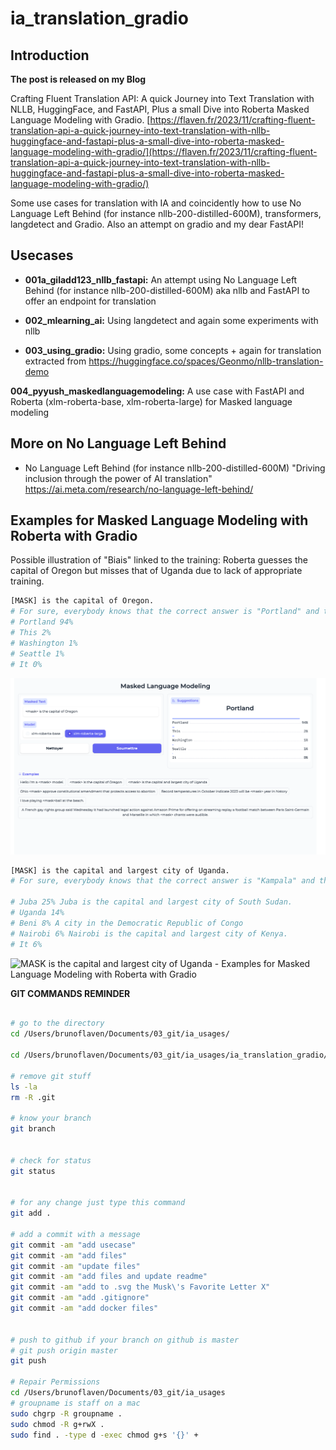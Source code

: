 # ia_translation_gradio


## Introduction

**The post is released on my Blog**

Crafting Fluent Translation API: A quick Journey into Text Translation with NLLB, HuggingFace, and FastAPI, Plus a small Dive into Roberta Masked Language Modeling with Gradio. [https://flaven.fr/2023/11/crafting-fluent-translation-api-a-quick-journey-into-text-translation-with-nllb-huggingface-and-fastapi-plus-a-small-dive-into-roberta-masked-language-modeling-with-gradio/](https://flaven.fr/2023/11/crafting-fluent-translation-api-a-quick-journey-into-text-translation-with-nllb-huggingface-and-fastapi-plus-a-small-dive-into-roberta-masked-language-modeling-with-gradio/)


Some use cases for translation with IA and coincidently how to use No Language Left Behind (for instance nllb-200-distilled-600M), transformers, langdetect and Gradio. Also an attempt on gradio and my dear FastAPI!


## Usecases

- **001a_giladd123_nllb_fastapi:** 
An attempt using No Language Left Behind (for instance nllb-200-distilled-600M) aka nllb and FastAPI to offer an endpoint for translation
    
- **002_mlearning_ai:** 
Using langdetect and again some experiments with nllb
    
- **003_using_gradio:**
Using gradio, some concepts + again for translation extracted from https://huggingface.co/spaces/Geonmo/nllb-translation-demo
    

**004_pyyush_maskedlanguagemodeling:**
A use case with FastAPI and Roberta (xlm-roberta-base, xlm-roberta-large) for Masked language modeling


## More on No Language Left Behind

- No Language Left Behind (for instance nllb-200-distilled-600M) "Driving inclusion through the power of AI translation"
https://ai.meta.com/research/no-language-left-behind/


## Examples for Masked Language Modeling with Roberta with Gradio

Possible illustration of "Biais" linked to the training: Roberta guesses the capital of Oregon but misses that of Uganda due to lack of appropriate training.

```bash
[MASK] is the capital of Oregon.
# For sure, everybody knows that the correct answer is "Portland" and the probability to have "Portland" as a proposition is close to one!
# Portland 94%
# This 2%
# Washington 1%
# Seattle 1%
# It 0%
```


![MASK is the capital of Oregon - Examples for Masked Language Modeling with Roberta with Gradio](ia_translation_gradio/gradio_Masked_Language_Modeling_oregon.png)

```bash
[MASK] is the capital and largest city of Uganda.
# For sure, everybody knows that the correct answer is "Kampala" and the probability to have "Kampala" as a proposition is not even in the propositions!

# Juba 25% Juba is the capital and largest city of South Sudan. 
# Uganda 14%
# Beni 8% A city in the Democratic Republic of Congo
# Nairobi 6% Nairobi is the capital and largest city of Kenya.
# It 6%
```

![MASK is the capital and largest city of Uganda - Examples for Masked Language Modeling with Roberta with Gradio](ia_translation_gradio/gradio_Masked_Language_Modeling_uganda_800x204.png)



**GIT COMMANDS REMINDER**

```bash

# go to the directory
cd /Users/brunoflaven/Documents/03_git/ia_usages/

cd /Users/brunoflaven/Documents/03_git/ia_usages/ia_translation_gradio/004_pyyush_maskedlanguagemodeling

# remove git stuff
ls -la
rm -R .git

# know your branch
git branch


# check for status
git status


# for any change just type this command
git add .

# add a commit with a message
git commit -am "add usecase"
git commit -am "add files"
git commit -am "update files"
git commit -am "add files and update readme"
git commit -am "add to .svg the Musk\'s Favorite Letter X"
git commit -am "add .gitignore"
git commit -am "add docker files"


# push to github if your branch on github is master
# git push origin master
git push

# Repair Permissions
cd /Users/brunoflaven/Documents/03_git/ia_usages
# groupname is staff on a mac
sudo chgrp -R groupname .
sudo chmod -R g+rwX .
sudo find . -type d -exec chmod g+s '{}' +




```
